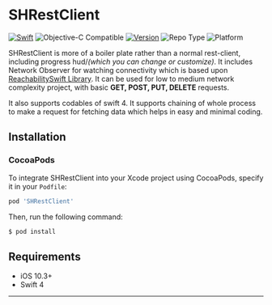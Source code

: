 
# SHRestClient


[![Swift](https://img.shields.io/badge/swift-4-orange.svg?style=flat)](https://developer.apple.com/swift/)
![Objective-C Compatible](https://img.shields.io/badge/Objective--C-Compatible-blue.svg?style=flat)
[![Version](https://img.shields.io/cocoapods/v/SHRestClient.svg?style=flat)](http://cocoapods.org/pods/SHRestClient)
![Repo Type](https://img.shields.io/badge/Repo--Type-BoilerPlate-lightgrey.svg?style=flat)
![Platform](https://img.shields.io/badge/Platform-iOS-brightgreen.svg?style=flat)


SHRestClient is more of a boiler plate rather than a normal rest-client, including progress hud/_(which you can change or customize)_. It includes Network Observer for watching connectivity which is based upon [ReachabilitySwift Library](https://github.com/ashleymills/Reachability.swift). It can be used for low to medium network complexity project, with basic **GET, POST, PUT, DELETE** requests.

It also supports codables of swift 4. It supports chaining of whole process to make a request for fetching data which helps in easy and minimal coding.

## Installation

### CocoaPods

To integrate SHRestClient into your Xcode project using CocoaPods, specify it in your `Podfile`:

```ruby
pod 'SHRestClient'
```

Then, run the following command:

```bash
$ pod install
```

## Requirements

- iOS 10.3+
- Swift 4

---
